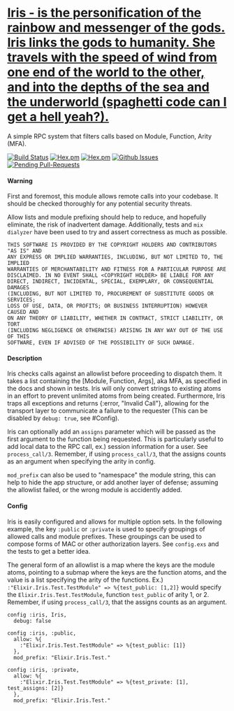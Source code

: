 [Iris - is the personification of the rainbow and messenger of the gods. Iris links the gods to humanity. She travels with the speed of wind from one end of the world to the other, and into the depths of the sea and the underworld (spaghetti code can I get a hell yeah?).](https://en.wikipedia.org/wiki/Iris_(mythology))
======

A simple RPC system that filters calls based on Module, Function, Arity (MFA).

[![Build Status](https://travis-ci.org/zmoshansky/iris.svg)](https://travis-ci.org/zmoshansky/iris) [![Hex.pm](http://img.shields.io/hexpm/v/iris.svg)](https://hex.pm/packages/iris) [![Hex.pm](http://img.shields.io/hexpm/dt/iris.svg)](https://hex.pm/packages/iris) [![Github Issues](http://githubbadges.herokuapp.com/zmoshansky/iris/issues.svg)](https://github.com/zmoshansky/iris/issues) [![Pending Pull-Requests](http://githubbadges.herokuapp.com/zmoshansky/iris/pulls.svg)](https://github.com/zmoshansky/iris/pulls)

#### Warning ####
First and foremost, this module allows remote calls into your codebase. It should be checked thoroughly for any potential security threats.

Allow lists and module prefixing should help to reduce, and hopefully eliminate, the risk of inadvertent damage. Additionally, tests and `mix dialyzer` have been used to try and assert correctness as much as possible.

```
THIS SOFTWARE IS PROVIDED BY THE COPYRIGHT HOLDERS AND CONTRIBUTORS "AS IS" AND
ANY EXPRESS OR IMPLIED WARRANTIES, INCLUDING, BUT NOT LIMITED TO, THE IMPLIED
WARRANTIES OF MERCHANTABILITY AND FITNESS FOR A PARTICULAR PURPOSE ARE
DISCLAIMED. IN NO EVENT SHALL <COPYRIGHT HOLDER> BE LIABLE FOR ANY
DIRECT, INDIRECT, INCIDENTAL, SPECIAL, EXEMPLARY, OR CONSEQUENTIAL DAMAGES
(INCLUDING, BUT NOT LIMITED TO, PROCUREMENT OF SUBSTITUTE GOODS OR SERVICES;
LOSS OF USE, DATA, OR PROFITS; OR BUSINESS INTERRUPTION) HOWEVER CAUSED AND
ON ANY THEORY OF LIABILITY, WHETHER IN CONTRACT, STRICT LIABILITY, OR TORT
(INCLUDING NEGLIGENCE OR OTHERWISE) ARISING IN ANY WAY OUT OF THE USE OF THIS
SOFTWARE, EVEN IF ADVISED OF THE POSSIBILITY OF SUCH DAMAGE.
```

#### Description ####
Iris checks calls against an allowlist before proceeding to dispatch them. It takes a list containing the [Module, Function, Args], aka MFA, as specified in the docs and shown in tests. Iris will only convert strings to existing atoms in an effort to prevent unlimited atoms from being created. Furthermore, Iris traps all exceptions and returns {:error, "Invalid Call"}, allowing for the transport layer to communicate a failure to the requester (This can be disabled by `debug: true`, see #Config).

Iris can optionally add an `assigns` parameter which will be passed as the first argument to the function being requested. This is particularly useful to add local data to the RPC call, ex.) session information for a user. See `process_call/3`. Remember, if using `process_call/3`, that the assigns counts as an argument when specifying the arity in config.

`mod_prefix` can also be used to "namespace" the module string, this can help to hide the app structure, or add another layer of defense; assuming the allowlist failed, or the wrong module is accidently added.


#### Config ####
Iris is easily configured and allows for multiple option sets. In the following example, the key `:public` or `:private` is used to specify groupings of allowed calls and module prefixes. These groupings can be used to compose forms of MAC or other authorization layers. See `config.exs` and the tests to get a better idea.

The general form of an allowlist is a map where the keys are the module atoms, pointing to a submap where the keys are the function atoms, and the value is a list specifying the arity of the functions. Ex.) `:"Elixir.Iris.Test.TestModule" => %{test_public: [1,2]}` would specify the `Elixir.Iris.Test.TestModule`, function `test_public` of arity 1, or 2. Remember, if using `process_call/3`, that the assigns counts as an argument.


```
config :iris, Iris,
  debug: false

config :iris, :public,
  allow: %{
    :"Elixir.Iris.Test.TestModule" => %{test_public: [1]}
  },
  mod_prefix: "Elixir.Iris.Test."

config :iris, :private,
  allow: %{
    :"Elixir.Iris.Test.TestModule" => %{test_private: [1], test_assigns: [2]}
  },
  mod_prefix: "Elixir.Iris.Test."
```
